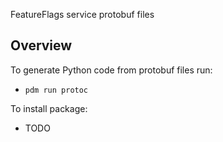 FeatureFlags service protobuf files

Overview
--------

To generate Python code from protobuf files run:
- ``pdm run protoc``

To install package:
- TODO
